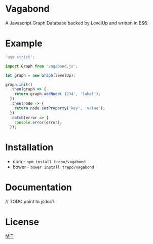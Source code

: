 # Vagabond
A Javascript Graph Database backed by LevelUp and written in ES6.

# Example

````javascript
'use strict';

import Graph from 'vagabond.js';

let graph = new Graph(levelUp);

graph.init()
  .then(graph => {
    return graph.addNode('1234', 'label');
  })
  .then(node => {
    return node.setProperty('key', 'value');
  })
  .catch(error => {
    console.error(error);
  });

````

# Installation

* npm - `npm install trepo/vagabond`
* bower - `bower install trepo/vagabond`

# Documentation
// TODO point to jsdoc?

# License
[MIT](LICENSE)